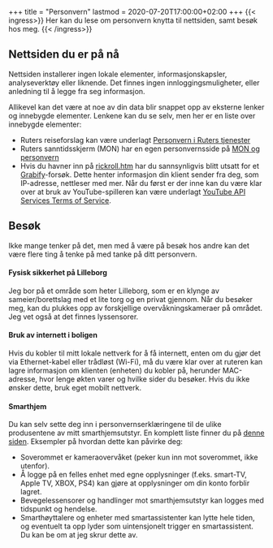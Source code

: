 +++
title = "Personvern"
lastmod = 2020-07-20T17:00:00+02:00
+++
{{< ingress>}}
Her kan du lese om personvern knytta til nettsiden, samt besøk hos meg.
{{< /ingress>}}

## Nettsiden du er på nå
Nettsiden installerer ingen lokale elementer, informasjonskapsler, analyseverktøy eller liknende. Det finnes ingen innloggingsmuligheter, eller anledning til å legge fra seg informasjon. 

Allikevel kan det være at noe av din data blir snappet opp av eksterne lenker og innebygde elementer. Lenkene kan du se selv, men her er en liste over innebygde elementer:

- Ruters reiseforslag kan være underlagt [Personvern i Ruters tjenester](https://ruter.no/fa-hjelp/vilkar/personvern/)
- Ruters sanntidsskjerm (MON) har en egen personvernsside på [MON og personvern](https://ruter.no/fa-hjelp/vilkar/personvern/mon-og-personvern/)
- Hvis du havner inn på [rickroll.htm](http://pdog.no/rickroll) har du sannsynligvis blitt utsatt for et [Grabify](https://grabify.link)-forsøk. Dette henter informasjon din klient sender fra deg, som IP-adresse, nettleser med mer. Når du først er der inne kan du være klar over at bruk av YouTube-spilleren kan være underlagt [YouTube API Services Terms of Service](https://developers.google.com/youtube/terms/api-services-terms-of-service-emea#user-privacy).

## Besøk
Ikke mange tenker på det, men med å være på besøk hos andre kan det være flere ting å tenke på med tanke på ditt personvern.

#### Fysisk sikkerhet på Lilleborg
Jeg bor på et område som heter Lilleborg, som er en klynge av sameier/borettslag med et lite torg og en privat gjennom. Når du besøker meg, kan du plukkes opp av forskjellige overvåkningskameraer på området. Jeg vet også at det finnes lyssensorer.

#### Bruk av internett i boligen
Hvis du kobler til mitt lokale nettverk for å få internett, enten om du gjør det via Ethernet-kabel eller trådløst (Wi-Fi), må du være klar over at ruteren kan lagre informasjon om klienten (enheten) du kobler på, herunder MAC-adresse, hvor lenge økten varer og hvilke sider du besøker. Hvis du ikke ønsker dette, bruk eget mobilt nettverk.

#### Smarthjem
Du kan selv sette deg inn i personvernserklæringene til de ulike produsentene av mitt smarthjemsutstyr. En komplett liste finner du på <a href="../smarthjem">denne siden</a>. Eksempler på hvordan dette kan påvirke deg:

- Soverommet er kameraovervåket (peker kun inn mot soverommet, ikke utenfor).
- Å logge på en felles enhet med egne opplysninger (f.eks. smart-TV, Apple TV, XBOX, PS4) kan gjøre at opplysninger om din konto forblir lagret.
- Bevegelessensorer og handlinger mot smarthjemsutstyr kan logges med tidspunkt og hendelse.
- Smarthøyttalere og enheter med smartassistenter kan lytte hele tiden, og eventuelt ta opp lyder som uintensjonelt trigger en smartassistent. Du kan be om at jeg skrur dette av.